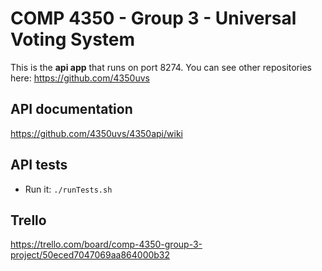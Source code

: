 # COMP 4350 - Group 3 - Universal Voting System

This is the **api app** that runs on port 8274. You can see other repositories here: https://github.com/4350uvs

## API documentation

https://github.com/4350uvs/4350api/wiki

## API tests

- Run it: `./runTests.sh`

## Trello

https://trello.com/board/comp-4350-group-3-project/50eced7047069aa864000b32
